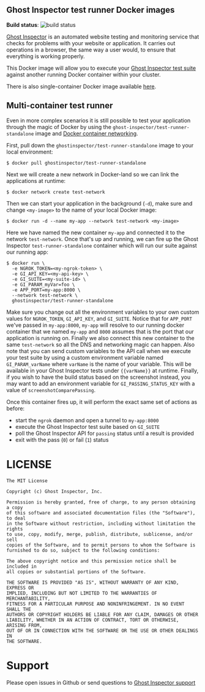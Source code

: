 Ghost Inspector test runner Docker images
-----------------------------------------

**Build status**: ![build status](https://circleci.com/gh/ghost-inspector/docker-test-runner/tree/master.svg?style=shield&circle-token=245dca7e57995c5746b1fdb43ed8d645a6c8aa81)

[Ghost Inspector](https://ghostinspector.com/docs/getting-started/) is an automated website testing
and monitoring service that checks for problems with your website or
application. It carries out operations in a browser, the same way a user would,
to ensure that everything is working properly.

This Docker image will allow you to execute your [Ghost Inspector test suite](https://ghostinspector.com/docs/getting-started/)
against another running Docker container within your cluster.

There is also single-container Docker image available
[here](https://hub.docker.com/r/ghostinspector/test-runner-node/).

Multi-container test runner
---------------------------
Even in more complex scenarios it is still possible to test your application
through the magic of Docker by using the 
`ghost-inspector/test-runner-standalone` image and
[Docker container networking](https://docs.docker.com/v17.09/engine/userguide/networking/).

First, pull down the `ghostinspector/test-runner-standalone` image to your
local environment:

```
$ docker pull ghostinspector/test-runner-standalone
```

Next we will create a new network in Docker-land so we can link the applications
at runtime:

```
$ docker network create test-network
```

Then we can start your application in the background (`-d`), make sure and
change `<my-image>` to the name of your local Docker image:

```
$ docker run -d --name my-app --network test-network <my-image>
```

Here we have named the new container `my-app` and connected it to the network
`test-network`. Once that's up and running, we can fire up the Ghost Inspector 
`test-runner-standalone` container which will run our suite against our running
app:

```
$ docker run \
  -e NGROK_TOKEN=<my-ngrok-token> \
  -e GI_API_KEY=<my-api-key> \
  -e GI_SUITE=<my-suite-id> \
  -e GI_PARAM_myVar=foo \
  -e APP_PORT=my-app:8000 \
  --network test-network \
  ghostinspector/test-runner-standalone
```

Make sure you change out all the environment variables to your own custom
values for `NGROK_TOKEN`, `GI_API_KEY`, and `GI_SUITE`. Notice that for
`APP_PORT` we've passed in `my-app:8000`, `my-app` will resolve to our running
docker container that we named `my-app` and `8000` assumes that is the port
that our application is running on. Finally we also connect this new container
to the same `test-network` so all the DNS and networking magic can happen. Also
note that you can send custom variables to the API call when we execute your
test suite by using a custom environment variable named `GI_PARAM_varName`
where `varName` is the name of your variable. This will be available in your
Ghost Inspector tests under `{{varName}}` at runtime. Finally, if you wish to have the build status based on the screenshot instead, you may want to add an environment variable for `GI_PASSING_STATUS_KEY` with a value of `screenshotComparePassing`.

Once this container fires up, it will perform the exact same set of actions as
before:

 * start the `ngrok` daemon and open a tunnel to `my-app:8000`
 * execute the Ghost Inspector test suite based on `GI_SUITE`
 * poll the Ghost Inspector API for `passing` status until a result is provided
 * exit with the pass (`0`) or fail (`1`) status

LICENSE
=======
```
The MIT License

Copyright (c) Ghost Inspector, Inc.

Permission is hereby granted, free of charge, to any person obtaining a copy
of this software and associated documentation files (the "Software"), to deal
in the Software without restriction, including without limitation the rights
to use, copy, modify, merge, publish, distribute, sublicense, and/or sell
copies of the Software, and to permit persons to whom the Software is
furnished to do so, subject to the following conditions:

The above copyright notice and this permission notice shall be included in
all copies or substantial portions of the Software.

THE SOFTWARE IS PROVIDED "AS IS", WITHOUT WARRANTY OF ANY KIND, EXPRESS OR
IMPLIED, INCLUDING BUT NOT LIMITED TO THE WARRANTIES OF MERCHANTABILITY,
FITNESS FOR A PARTICULAR PURPOSE AND NONINFRINGEMENT. IN NO EVENT SHALL THE
AUTHORS OR COPYRIGHT HOLDERS BE LIABLE FOR ANY CLAIM, DAMAGES OR OTHER
LIABILITY, WHETHER IN AN ACTION OF CONTRACT, TORT OR OTHERWISE, ARISING FROM,
OUT OF OR IN CONNECTION WITH THE SOFTWARE OR THE USE OR OTHER DEALINGS IN
THE SOFTWARE.
```

Support
=======
Please open issues in Github or send questions to [Ghost Inspector support](https://ghostinspector.com/support/)